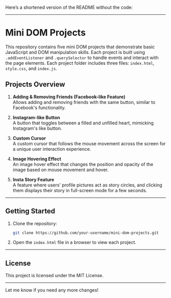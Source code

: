 Here’s a shortened version of the README without the code:

---

# Mini DOM Projects

This repository contains five mini DOM projects that demonstrate basic JavaScript and DOM manipulation skills. Each project is built using `.addEventListener` and `.querySelector` to handle events and interact with the page elements. Each project folder includes three files: `index.html`, `style.css`, and `index.js`.

## Projects Overview

1. **Adding & Removing Friends (Facebook-like Feature)**  
   Allows adding and removing friends with the same button, similar to Facebook's functionality.

2. **Instagram-like Button**  
   A button that toggles between a filled and unfilled heart, mimicking Instagram's like button.

3. **Custom Cursor**  
   A custom cursor that follows the mouse movement across the screen for a unique user interaction experience.

4. **Image Hovering Effect**  
   An image hover effect that changes the position and opacity of the image based on mouse movement and hover.

5. **Insta Story Feature**  
   A feature where users' profile pictures act as story circles, and clicking them displays their story in full-screen mode for a few seconds.

---

## Getting Started

1. Clone the repository:
   ```bash
   git clone https://github.com/your-username/mini-dom-projects.git
   ```
2. Open the `index.html` file in a browser to view each project.

---

## License

This project is licensed under the MIT License.

---

Let me know if you need any more changes!
